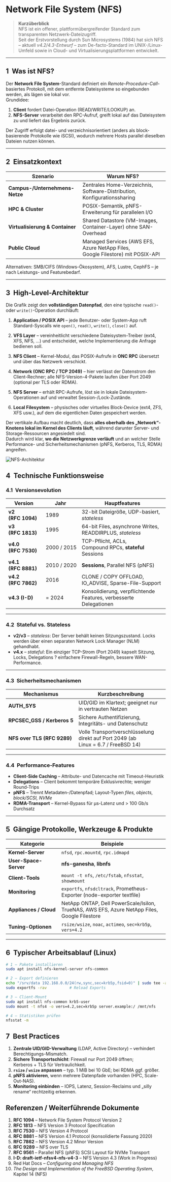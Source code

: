 # Network File System (NFS)

> **Kurzüberblick**  
> NFS ist ein offener, plattform­übergreifender Standard zum transparenten Netzwerk-Dateizugriff.  
> Seit der Erstvorstellung durch Sun Microsystems (1984) hat sich NFS – aktuell _v4.2/4.3-Entwurf_ – zum De-facto-Standard im UNIX-/Linux-Umfeld sowie in Cloud- und Virtualisierungs­plattformen entwickelt.

---

## 1  Was ist NFS?

Der **Network File System**-Standard definiert ein *Remote-Procedure-Call*-basiertes Protokoll, mit dem entfernte Dateisysteme so eingebunden werden, als lägen sie lokal vor.  
Grundidee:

1. **Client** fordert Datei-Operation (READ/WRITE/LOOKUP) an.  
2. **NFS-Server** verarbeitet den RPC-Aufruf, greift lokal auf das Dateisystem zu und liefert das Ergebnis zurück.  

Der Zugriff erfolgt datei- und verzeichnisorientiert (anders als block­basierende Protokolle wie iSCSI), wodurch mehrere Hosts parallel dieselben Dateien nutzen können.

---

## 2  Einsatzkontext

| Szenario | Warum NFS? |
|----------|------------|
| **Campus-/Unternehmens-Netze** | Zentrales Home-Verzeichnis, Software-Distribution, Konfigurations­sharing |
| **HPC & Cluster** | POSIX-Semantik, pNFS-Erweiterung für parallelen I/O |
| **Virtualisierung & Container** | Shared Datastore (VM-Images, Container-Layer) ohne SAN-Overhead |
| **Public Cloud** | Managed Services (AWS EFS, Azure NetApp Files, Google Filestore) mit POSIX-API |

Alternativen: SMB/CIFS (Windows-Ökosystem), AFS, Lustre, CephFS – je nach Leistungs- und Featurebedarf.

---

## 3  High-Level-Architektur

Die Grafik zeigt den **vollständigen Datenpfad**, den eine typische
`read()`- oder `write()`-Operation durchläuft:

1. **Application / POSIX API** – jede Benutzer- oder System-App ruft
   Standard-Syscalls wie `open()`, `read()`, `write()`, `close()` auf.

2. **VFS Layer** – vereinheitlicht verschiedene Dateisystem-Treiber
   (ext4, XFS, NFS, …) und entscheidet, welche Implementierung die
   Anfrage bedienen soll.

3. **NFS Client** – Kernel-Modul, das POSIX-Aufrufe in **ONC RPC**
   übersetzt und über das Netzwerk verschickt.

4. **Network (ONC RPC / TCP 2049)** – hier verlässt der Datenstrom den
   Client-Rechner; alle NFS-Version-4-Pakete laufen über Port 2049
   (optional per TLS oder RDMA).

5. **NFS Server** – erhält RPC-Aufrufe, löst sie in lokale
   Dateisystem-Operationen auf und verwaltet Session-/Lock-Zustände.

6. **Local Filesystem** – physisches oder virtuelles
   Block-Device (ext4, ZFS, XFS usw.), auf dem die eigentlichen Daten
   gespeichert werden.

Der vertikale Aufbau macht deutlich, dass **alles oberhalb des
„Network“-Knotens lokal im Kernel des Clients läuft**, während darunter
Server- und Storage-Ressourcen angesiedelt sind.  
Dadurch wird klar, **wo die Netzwerk­grenze verläuft** und an welcher
Stelle Performance- und Sicherheits­mechanismen (pNFS, Kerberos, TLS,
RDMA) angreifen.

![NFS-Architektur](images/NFS_architecture_simple.png)

## 4  Technische Funktionsweise

### 4.1  Versionsevolution

| Version | Jahr | Hauptfeatures |
|---------|------|---------------|
| **v2 (RFC 1094)** | 1989 | 32-bit Dateigröße, UDP-basiert, *stateless* |
| **v3 (RFC 1813)** | 1995 | 64-bit Files, asynchrone Writes, READDIRPLUS, *stateless* |
| **v4.0 (RFC 7530)** | 2000 / 2015 | TCP-Pflicht, ACLs, Compound RPCs, **stateful** Sessions |
| **v4.1 (RFC 8881)** | 2010 / 2020 | **Sessions**, Parallel NFS (pNFS) |
| **v4.2 (RFC 7862)** | 2016 | CLONE / COPY OFFLOAD, IO_ADVISE, Sparse-File-Support |
| **v4.3 (I-D)** | = 2024 | Konsolidierung, verpflichtende Features, verbesserte Delegationen |

---

### 4.2  Stateful vs. Stateless

* **v2/v3** – *stateless*: Der Server behält keinen Sitzungszustand. Locks werden über einen separaten Network Lock Manager (NLM) gehandhabt.  
* **v4.x** – *stateful*: Ein einziger TCP-Strom (Port 2049) kapselt Sitzung, Locks, Delegations ? einfachere Firewall-Regeln, bessere WAN-Performance.

---

### 4.3  Sicherheitsmechanismen

| Mechanismus | Kurzbeschreibung |
|-------------|-----------------|
| **AUTH_SYS** | UID/GID im Klartext; geeignet nur in vertrauten Netzen |
| **RPCSEC_GSS / Kerberos 5** | Sichere Authentifizierung, Integritäts- und Datenschutz |
| **NFS over TLS (RFC 9289)** | Volle Transportverschlüsselung direkt auf Port 2049 (ab Linux = 6.7 / FreeBSD 14) |

---

### 4.4  Performance-Features

* **Client-Side Caching** – Attribute- und Datencache mit Timeout-Heuristik  
* **Delegations** – Client bekommt temporäre Exklusivrechte; weniger Round-Trips  
* **pNFS** – Trennt Metadaten-/Datenpfad; Layout-Typen *files, objects, block/SCSI, NVMe*  
* **RDMA-Transport** – Kernel-Bypass für µs-Latenz und > 100 Gb/s Durchsatz  

---

## 5  Gängige Protokolle, Werkzeuge & Produkte

| Kategorie | Beispiele |
|-----------|-----------|
| **Kernel-Server** | `nfsd`, `rpc.mountd`, `rpc.idmapd` |
| **User-Space-Server** | **nfs-ganesha**, **libnfs** |
| **Client-Tools** | `mount -t nfs`, `/etc/fstab`, `nfsstat`, `showmount` |
| **Monitoring** | `exportfs`, `nfsdcltrack`, Prometheus-Exporter (node-exporter textfile) |
| **Appliances / Cloud** | NetApp ONTAP, Dell PowerScale/Isilon, TrueNAS, AWS EFS, Azure NetApp Files, Google Filestore |
| **Tuning-Optionen** | `rsize/wsize`, `noac`, `actimeo`, `sec=krb5p`, `vers=4.2` |

---

## 6  Typischer Arbeitsablauf (Linux)

```bash
# 1 – Pakete installieren
sudo apt install nfs-kernel-server nfs-common

# 2 – Export definieren
echo "/srv/data 192.168.0.0/24(rw,sync,sec=krb5p,fsid=0)" | sudo tee -a /etc/exports
sudo exportfs -rav          # Reload Exports

# 3 – Client-Mount
sudo apt install nfs-common krb5-user
sudo mount -t nfs4 -o vers=4.2,sec=krb5p server.example:/ /mnt/nfs

# 4 – Statistiken prüfen
nfsstat -m
```

## 7  Best Practices

1. **Zentrale UID/GID-Verwaltung** (LDAP, Active Directory) – verhindert Berechtigungs-Mismatch.  
2. **Sichere Transportschicht**: Firewall nur Port 2049 öffnen; Kerberos + TLS für Vertraulichkeit.  
3. **`rsize` / `wsize` anpassen** – typ. 1 MiB bei 10 GbE; bei RDMA ggf. größer.  
4. **pNFS aktivieren**, wenn mehrere Datenpfade vorhanden (HPC, Scale-Out-NAS).  
5. **Monitoring einbinden** – IOPS, Latenz, Session-Reclaims und „silly rename“ rechtzeitig erkennen.

## Referenzen / Weiterführende Dokumente

1. **RFC 1094** – Network File System Protocol Version 2  
2. **RFC 1813** – NFS Version 3 Protocol Specification  
3. **RFC 7530** – NFS Version 4 Protocol  
4. **RFC 8881** – NFS Version 4.1 Protocol (konsolidierte Fassung 2020)  
5. **RFC 7862** – NFS Version 4.2 Minor Version  
6. **RFC 9289** – NFS over TLS  
7. **RFC 9561** – Parallel NFS (pNFS) SCSI Layout für NVMe Transport  
8. **I-D: draft-ietf-nfsv4-nfs-v4-3** – NFS Version 4.3 (Work in Progress)  
9. Red Hat Docs – *Configuring and Managing NFS*  
10. *The Design and Implementation of the FreeBSD Operating System*, Kapitel 14 (NFS)


